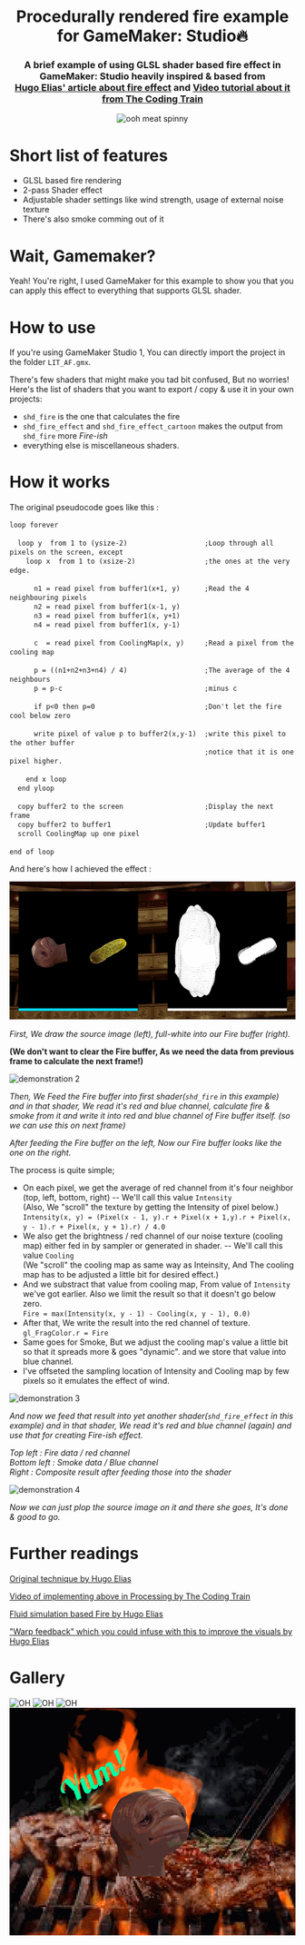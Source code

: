 <center>
  
# **Procedurally rendered fire example for GameMaker: Studio**:fire:
### A brief example of using GLSL shader based fire effect in GameMaker: Studio heavily inspired & based from<br/>[**Hugo Elias'** article about fire effect](https://web.archive.org/web/20160418004150/http://freespace.virgin.net/hugo.elias/models/m_fire.htm) and [Video tutorial about it from **The Coding Train**](https://www.youtube.com/watch?v=X0kjv0MozuY)

![ooh meat spinny](imgs/DEMO_BANNER.gif "This meat has spun for eternity, Just let him go, My man D:")

</center>

Short list of features
====
- GLSL based fire rendering
- 2-pass Shader effect
- Adjustable shader settings like wind strength, usage of external noise texture
- There's also smoke comming out of it

Wait, Gamemaker?
====
Yeah! You're right, I used GameMaker for this example to show you that you can apply this effect to everything that supports GLSL shader.

How to use
====
If you're using GameMaker Studio 1, You can directly import the project in the folder `LIT_AF.gmx`.

There's few shaders that might make you tad bit confused, But no worries!<br>Here's the list of shaders that you want to export / copy & use it in your own projects:
- `shd_fire` is the one that calculates the fire
- `shd_fire_effect` and `shd_fire_effect_cartoon` makes the output from `shd_fire` more *Fire-ish* 
- everything else is miscellaneous shaders.

How it works
====
The original pseudocode goes like this :
```
loop forever

  loop y  from 1 to (ysize-2)                   ;Loop through all pixels on the screen, except
    loop x  from 1 to (xsize-2)                 ;the ones at the very edge.

      n1 = read pixel from buffer1(x+1, y)      ;Read the 4 neighbouring pixels
      n2 = read pixel from buffer1(x-1, y)
      n3 = read pixel from buffer1(x, y+1)
      n4 = read pixel from buffer1(x, y-1)

      c  = read pixel from CoolingMap(x, y)     ;Read a pixel from the cooling map

      p = ((n1+n2+n3+n4) / 4)                   ;The average of the 4 neighbours
      p = p-c                                   ;minus c

      if p<0 then p=0                           ;Don't let the fire cool below zero

      write pixel of value p to buffer2(x,y-1)  ;write this pixel to the other buffer
                                                ;notice that it is one pixel higher.

    end x loop
  end yloop

  copy buffer2 to the screen                    ;Display the next frame
  copy buffer2 to buffer1                       ;Update buffer1
  scroll CoolingMap up one pixel

end of loop
```

And here's how I achieved the effect :

![demonstration 1](imgs/DEMO_WORK1.gif)

*First, We draw the source image (left), full-white into our Fire buffer (right).*

**(We don't want to clear the Fire buffer, As we need the data from previous frame to calculate the next frame!)**

![demonstration 2](imgs/DEMO_WORK2.gif)

*Then, We Feed the Fire buffer into first shader(`shd_fire` in this example) and in that shader, We read it's red and blue channel, calculate fire & smoke from it and write it into red and blue channel of Fire buffer itself. (so we can use this on next frame)*

*After feeding the Fire buffer on the left, Now our Fire buffer looks like the one on the right.*

The process is quite simple;
- On each pixel, we get the average of red channel from it's four neighbor (top, left, bottom, right) -- We'll call this value `Intensity`<br>
(Also, We "scroll" the texture by getting the Intensity of pixel below.)<br>
`Intensity(x, y) = (Pixel(x - 1, y).r + Pixel(x + 1,y).r + Pixel(x, y - 1).r + Pixel(x, y + 1).r) / 4.0`
- We also get the brightness / red channel of our noise texture (cooling map) either fed in by sampler or generated in shader. -- We'll call this value `Cooling`<br>
(We "scroll" the cooling map as same way as Inteinsity, And The cooling map has to be adjusted a little bit for desired effect.)
- And we substract that value from cooling map, From value of `Intensity` we've got earlier. Also we limit the result so that it doesn't go below zero.<br>
`Fire = max(Intensity(x, y - 1) - Cooling(x, y - 1), 0.0)`
- After that, We write the result into the red channel of texture.<br>
`gl_FragColor.r = Fire`
- Same goes for Smoke, But we adjust the cooling map's value a little bit so that it spreads more & goes "dynamic". and we store that value into blue channel.
- I've offseted the sampling location of Intensity and Cooling map by few pixels so it emulates the effect of wind.

![demonstration 3](imgs/DEMO_WORK3.gif)

*And now we feed that result into yet another shader(`shd_fire_effect` in this example) and in that shader, We read it's red and blue channel (again) and use that for creating Fire-ish effect.*

*Top left : Fire data / red channel<br>Bottom left : Smoke data / Blue channel<br>Right : Composite result after feeding those into the shader*

![demonstration 4](imgs/DEMO_WORK4.gif)

*Now we can just plop the source image on it and there she goes, It's done & good to go.*

# Further readings
[Original technique by Hugo Elias](https://web.archive.org/web/20160418004150/http://freespace.virgin.net/hugo.elias/models/m_fire.htm)

[Video of implementing above in Processing by The Coding Train](https://www.youtube.com/watch?v=X0kjv0MozuY)

[Fluid simulation based Fire by Hugo Elias](https://web.archive.org/web/20160418004147/http://freespace.virgin.net/hugo.elias/models/m_ffire.htm)

["Warp feedback" which you could infuse with this to improve the visuals by Hugo Elias](https://web.archive.org/web/20160418004149/http://freespace.virgin.net/hugo.elias/graphics/x_warp.htm)

# Gallery
![OH](imgs/DEMO_HD.gif)
![OH](imgs/DEMO_PIXEL.gif)
![OH](imgs/AVOCADO.gif)
![OH](imgs/MEAT.gif)
